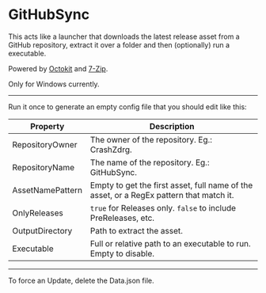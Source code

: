 # GitHubSync
This acts like a launcher that downloads the latest release asset from a GitHub repository, extract it over a folder and then (optionally) run a executable.

Powered by [Octokit](https://github.com/octokit/octokit.net) and [7-Zip](https://www.7-zip.org/).

Only for Windows currently.

---
Run it once to generate an empty config file that you should edit like this:

| Property | Description |
|----------|-------------|
| RepositoryOwner | The owner of the repository. Eg.: CrashZdrg. |
| RepositoryName | The name of the repository. Eg.: GitHubSync. |
| AssetNamePattern | Empty to get the first asset, full name of the asset, or a RegEx pattern that match it. |
| OnlyReleases | `true` for Releases only. `false` to include PreReleases, etc. |
| OutputDirectory | Path to extract the asset. |
| Executable | Full or relative path to an executable to run. Empty to disable. |

---
To force an Update, delete the Data.json file.
